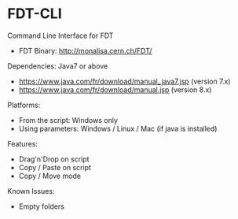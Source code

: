 FDT-CLI
=======

Command Line Interface for FDT
  - FDT Binary: http://monalisa.cern.ch/FDT/

Dependencies: Java7 or above
  - https://www.java.com/fr/download/manual_java7.jsp (version 7.x)
  - https://www.java.com/fr/download/manual.jsp (version 8.x)

Platforms:
  - From the script: Windows only
  - Using parameters: Windows / Linux / Mac (if java is installed)

Features:
  - Drag'n'Drop on script
  - Copy / Paste on script
  - Copy / Move mode

Known Issues:
  - Empty folders
